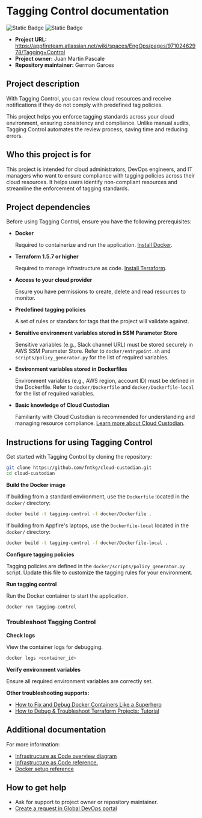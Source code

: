 # Tagging Control documentation

![Static Badge](https://img.shields.io/badge/maintained-true-green)
![Static Badge](https://img.shields.io/badge/project_status-on_hold-yellow)

- **Project URL:** https://appfireteam.atlassian.net/wiki/spaces/EngOps/pages/97102462978/Tagging+Control
- **Project owner:** Juan Martin Pascale
- **Repository maintainer:** German Garces

## Project description

With Tagging Control, you can review cloud resources and receive notifications if they do not comply with predefined tag policies.

This project helps you enforce tagging standards across your cloud environment, ensuring consistency and compliance. Unlike manual audits, Tagging Control automates the review process, saving time and reducing errors.

## Who this project is for

This project is intended for cloud administrators, DevOps engineers, and IT managers who want to ensure compliance with tagging policies across their cloud resources. It helps users identify non-compliant resources and streamline the enforcement of tagging standards.

## Project dependencies

Before using Tagging Control, ensure you have the following prerequisites:

- **Docker**

  Required to containerize and run the application. [Install Docker](https://www.docker.com/).

- **Terraform 1.5.7 or higher**

  Required to manage infrastructure as code. [Install Terraform](https://developer.hashicorp.com/terraform/install).

- **Access to your cloud provider**

  Ensure you have permissions to create, delete and read resources to monitor.

- **Predefined tagging policies**

  A set of rules or standars for tags that the project will validate against.

- **Sensitive environment variables stored in SSM Parameter Store**

  Sensitive variables (e.g., Slack channel URL) must be stored securely in AWS SSM Parameter Store. Refer to `docker/entrypoint.sh` and `scripts/policy_generator.py` for the list of required variables.

- **Environment variables stored in Dockerfiles**

  Environment variables (e.g., AWS region, account ID) must be defined in the Dockerfile. Refer to `docker/Dockerfile` and `docker/Dockerfile-local` for the list of required variables.

- **Basic knowledge of Cloud Custodian**

  Familiarity with Cloud Custodian is recommended for understanding and managing resource compliance. [Learn more about Cloud Custodian](https://cloudcustodian.io/docs/index.html).

## Instructions for using Tagging Control

Get started with Tagging Control by cloning the repository:

```bash
git clone https://github.com/fntkg/cloud-custodian.git
cd cloud-custodian
```

**Build the Docker image**

If building from a standard environment, use the `Dockerfile` located in the `docker/` directory:

```bash
docker build -t tagging-control -f docker/Dockerfile .
```

If building from Appfire's laptops, use the `Dockerfile-local` located in the `docker/` directory:

```bash
docker build -t tagging-control -f docker/Dockerfile-local .
```

**Configure tagging policies**

Tagging policies are defined in the `docker/scripts/policy_generator.py` script. Update this file to customize the tagging rules for your environment.

**Run tagging control**

Run the Docker container to start the application.

```bash
docker run tagging-control
```

### Troubleshoot Tagging Control

**Check logs**

View the container logs for debugging.

```bash
docker logs <container_id>
```

**Verify environment variables**

Ensure all required environment variables are correctly set.

**Other troubleshooting supports:**

* [How to Fix and Debug Docker Containers Like a Superhero](https://www.docker.com/blog/how-to-fix-and-debug-docker-containers-like-a-superhero/)
* [How to Debug & Troubleshoot Terraform Projects: Tutorial](https://spacelift.io/blog/terraform-debug)

## Additional documentation

For more information:

* [Infrastructure as Code overview diagram](./terraform/iac-overview.md)
* [Infrastructure as Code reference.](./terraform/reference.md)
* [Docker setup reference](./docker/README.md)

## How to get help

* Ask for support to project owner or repository maintainer.
* [Create a request in Global DevOps portal](https://appfireteam.atlassian.net/servicedesk/customer/portal/15)